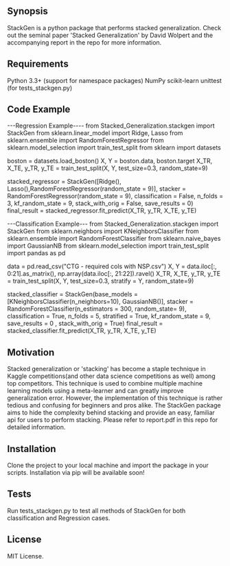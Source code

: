 ## Synopsis

StackGen is a python package that performs stacked generalization. Check out the seminal paper 'Stacked Generalization' by David Wolpert and the accompanying report in the repo for more information.

## Requirements
Python 3.3+ (support for namespace packages)
NumPy
scikit-learn
unittest (for tests_stackgen.py)


## Code Example

---Regression Example----
from Stacked_Generalization.stackgen import StackGen
from sklearn.linear_model import Ridge, Lasso
from sklearn.ensemble import RandomForestRegressor
from sklearn.model_selection import train_test_split
from sklearn import datasets

boston = datasets.load_boston()
X, Y = boston.data, boston.target
X_TR, X_TE, y_TR, y_TE = train_test_split(X, Y, test_size=0.3, random_state=9)
    
stacked_regressor = StackGen([Ridge(), Lasso(),RandomForestRegressor(random_state = 9)], 
                            stacker = RandomForestRegressor(random_state = 9), classification = False, 
                            n_folds = 3, kf_random_state = 9, stack_with_orig = False, save_results = 0)
final_result = stacked_regressor.fit_predict(X_TR, y_TR, X_TE, y_TE)


---Classification Example---
from Stacked_Generalization.stackgen import StackGen
from sklearn.neighbors import KNeighborsClassifier
from sklearn.ensemble import RandomForestClassifier
from sklearn.naive_bayes import GaussianNB 
from sklearn.model_selection import train_test_split
import pandas as pd

data = pd.read_csv("CTG - required cols with NSP.csv")
X, Y = data.iloc[:, 0:21].as_matrix(), np.array(data.iloc[:, 21:22]).ravel()
X_TR, X_TE, y_TR, y_TE = train_test_split(X, Y, test_size=0.3, stratify = Y, random_state=9)

stacked_classifier = StackGen(base_models = [KNeighborsClassifier(n_neighbors=10), GaussianNB()], 
                              stacker = RandomForestClassifier(n_estimators = 300, random_state= 9),
                              classification = True, n_folds = 5, stratified = True, kf_random_state = 9, 
                              save_results = 0 , stack_with_orig = True)
final_result = stacked_classifier.fit_predict(X_TR, y_TR, X_TE, y_TE)


## Motivation

Stacked generalization or 'stacking' has become a staple technique in Kaggle competitions(and other data science competitions as well) among top competitors. This technique is used to  combine multiple machine learning models using a meta-learner and can greatly improve generalization error. However, the implementation of this technique is rather tedious and confusing for beginners and pros alike. The StackGen package aims to hide the complexity behind stacking and provide an easy, familiar api for users to perform stacking. Please refer to report.pdf in this repo for detailed information. 

## Installation

Clone the project to your local machine and import the package in your scripts. Installation via pip will be available soon!

## Tests

Run tests_stackgen.py to test all methods of StackGen for both classification and Regression cases.

## License

MIT License.
